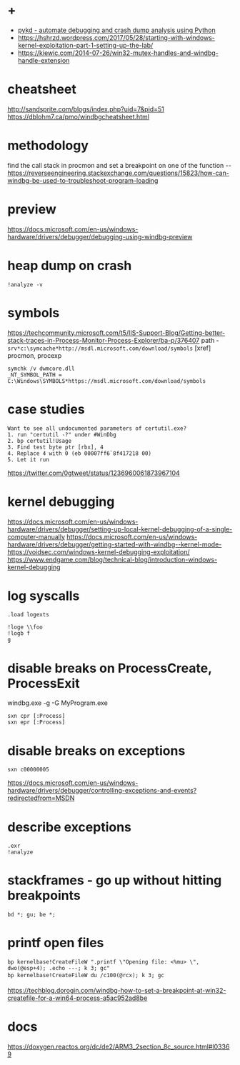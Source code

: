 # +

- [pykd \- automate debugging and crash dump analysis using Python](https://githomelab.ru/pykd)
- https://hshrzd.wordpress.com/2017/05/28/starting-with-windows-kernel-exploitation-part-1-setting-up-the-lab/
- https://kiewic.com/2014-07-26/win32-mutex-handles-and-windbg-handle-extension

# cheatsheet

http://sandsprite.com/blogs/index.php?uid=7&pid=51
https://dblohm7.ca/pmo/windbgcheatsheet.html

# methodology

find the call stack in procmon and set a breakpoint on one of the function
-- https://reverseengineering.stackexchange.com/questions/15823/how-can-windbg-be-used-to-troubleshoot-program-loading

# preview

https://docs.microsoft.com/en-us/windows-hardware/drivers/debugger/debugging-using-windbg-preview

# heap dump on crash

```
!analyze -v
```

# symbols

https://techcommunity.microsoft.com/t5/IIS-Support-Blog/Getting-better-stack-traces-in-Process-Monitor-Process-Explorer/ba-p/376407
    path - `srv*c:\symcache*http://msdl.microsoft.com/download/symbols`
    [xref] procmon, procexp

```
symchk /v dwmcore.dll
_NT_SYMBOL_PATH = C:\Windows\SYMBOLS*https://msdl.microsoft.com/download/symbols
```

# case studies

```
Want to see all undocumented parameters of certutil.exe?
1. run "certutil -?" under #WinDbg
2. bp certutil!Usage
3. Find test byte ptr [rbx], 4
4. Replace 4 with 0 (eb 00007ff6`8f417218 00)
5. Let it run
```
https://twitter.com/0gtweet/status/1236960061873967104

# kernel debugging

https://docs.microsoft.com/en-us/windows-hardware/drivers/debugger/setting-up-local-kernel-debugging-of-a-single-computer-manually
https://docs.microsoft.com/en-us/windows-hardware/drivers/debugger/getting-started-with-windbg--kernel-mode-
https://voidsec.com/windows-kernel-debugging-exploitation/
https://www.endgame.com/blog/technical-blog/introduction-windows-kernel-debugging

# log syscalls

```
.load logexts

!loge \\foo
!logb f
g
```

# disable breaks on ProcessCreate, ProcessExit

windbg.exe -g -G MyProgram.exe

```
sxn cpr [:Process] 
sxn epr [:Process]
```

# disable breaks on exceptions

```
sxn c00000005
```

https://docs.microsoft.com/en-us/windows-hardware/drivers/debugger/controlling-exceptions-and-events?redirectedfrom=MSDN

# describe exceptions

```
.exr
!analyze
```

# stackframes - go up without hitting breakpoints

```
bd *; gu; be *;
```

# printf open files

```
bp kernelbase!CreateFileW ".printf \"Opening file: <%mu> \", dwo(@esp+4); .echo ---; k 3; gc"
bp kernelbase!CreateFileW du /c100(@rcx); k 3; gc
```

https://techblog.dorogin.com/windbg-how-to-set-a-breakpoint-at-win32-createfile-for-a-win64-process-a5ac952ad8be

# docs

https://doxygen.reactos.org/dc/de2/ARM3_2section_8c_source.html#l03369


